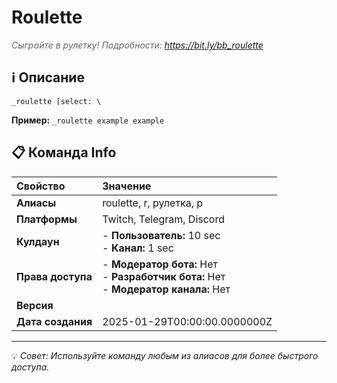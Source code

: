 # Roulette

<span style="color: #666; font-style: italic;">Сыграйте в рулетку! Подробности: https://bit.ly/bb_roulette</span>

## ℹ️ Описание

`_roulette [select: \`

**Пример:** `_roulette example example`

## 📋 Команда Info

| **Свойство** | **Значение** |
|:----------------|:----------------|
| **Алиасы** | roulette, r, рулетка, р |
| **Платформы** | Twitch, Telegram, Discord |
| **Кулдаун** | - **Пользователь:** 10 sec<br> - **Канал:** 1 sec |
| **Права доступа** | - **Модератор бота:** Нет<br> - **Разработчик бота:** Нет<br> - **Модератор канала:** Нет |
| **Версия** |  |
| **Дата создания** | 2025-01-29T00:00:00.0000000Z |

---

💡 *Совет: Используйте команду любым из алиасов для более быстрого доступа.*
